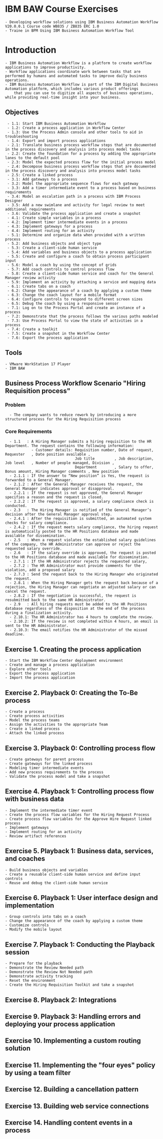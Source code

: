 # IBM BAW Course Exercises
    - Developing workflow solutions using IBM Business Automation Workflow V20.0.0.1 Course code WB835 / ZB835 ERC 1.0
    - Traine in BPM Using IBM Business Automation Workflow Tool

# Introduction
    - IBM Business Automation Workflow is a platform to create workflow applications to improve productivity.
    - Workflow applications coordinate work between tasks that are performed by humans and automated tasks to improve daily business operations.
    - IBM Business Automation Workflow is part of the IBM Digital Business Automation platform, which includes various product offerings 
        that you can use to digitize all aspects of business operations, while providing real-time insight into your business.

## Objectives
     - 1.1: Start IBM Business Automation Workflow
     - 1.2: Create a process application in Workflow Center
     - 1.3: Use the Process Admin console and other tools to aid in troubleshooting
     - 1.4: Export and import process applications    
     - 2.1: Translate business process workflow steps that are documented in the process discovery and analysis into process model tasks
     - 2.2: Create the foundation for a process by adding the appropriate lanes to the default pool
     - 2.3: Model the expected process flow for the initial process model
     - 2.4: Decompose business process workflow steps that are documented in the process discovery and analysis into process model tasks
     - 2.5: Create a linked process    
     - 3.1: Add gateways to a process
     - 3.2: Model the appropriate sequence flows for each gateway
     - 3.3: Add a timer intermediate event to a process based on business requirements
     - 3.4: Model an escalation path in a process with IBM Process Designer
     - 3.5: Add a new swimlane and activity for legal review to meet additional requirements
     - 3.6: Validate the process application and create a snapshot
     - 4.1: Create simple variables in a process
     - 4.2: Implement timer intermediate events in a process
     - 4.3: Implement gateways for a process
     - 4.4: Implement routing for an activity     
     - 5.1: Determine and organize data when provided with a written process
     - 5.2: Add business objects and object type
     - 5.3: Create a client-side human service 
     - 5.4: Add variables and business objects to a process application
     - 5.5: Create and configure a coach to obtain process participant input
     - 5.6: Model a coach by using the concept of grids
     - 5.7: Add coach controls to control process flow
     - 5.8: Create a client-side human service and coach for the General Manager review activity
     - 5.9: Implement an activity by attaching a service and mapping data
     - 6.1: Create tabs on a coach
     - 6.2: Change the appearance of a coach by applying a custom theme
     - 6.3: Change the coach layout for a mobile format
     - 6.4: Configure controls to respond to different screen sizes
     - 6.5: Debug the coach by using a responsive sensor
     - 7.1: Log on to the Process Portal and create an instance of a process
     - 7.2: Demonstrate that the process follows the various paths modeled
     - 7.3: Use Process Portal to view the state of activities in a process
     - 7.4: Create a toolkit
     - 7.5: Create a snapshot in the Workflow Center
     - 7.6: Export the process application
          
## Tools
    - VMware WorkStation 17 Player
    - IBM BAW

## Business Process Workflow Scenario "Hiring Requisition process"
  ### Problem
      - The company wants to reduce rework by introducing a more structured process for the Hiring Requisition process
  ### Core Requirements
      - 1.1   : A Hiring Manager submits a hiring requisition to the HR Department. The request contains the following information:
                - Customer details: Requisition number, Date of request, Requester   , Date position available ,
                                    Job title         , Job description, Job level   , Number of people managed, Division , 
                                    Department        , Salary to offer, Bonus amount, Hiring Manager comments , New position
      - 2.1.1 : If the answer to “New position” is Yes, the request is forwarded to a General Manager. 
      - 2.1.2 : After the General Manager receives the request, the General Manager indicates approval or disapproval.
      - 2.2.1 : If the request is not approved, the General Manager specifies a reason and the request is closed.
      - 2.2.2 : If the request is approved, a salary compliance check is conducted.
      - 2.3   : The Hiring Manager is notified of the General Manager’s decision after the General Manager approval step.
      - 2.4.1 : After the requisition is submitted, an automated system checks for salary compliance.
      - 2.4.2 : If the request meets salary compliance, the hiring request is automatically posted to the HR Positions database and made available for dissemination.
      - 2.5   : When a request violates the established salary guidelines of the company, the HR Administrator can approve or reject the requested salary override.
      - 2.6   : If the salary override is approved, the request is posted to the HR Positions database and made available for dissemination.
      - 2.7.1 : If the HR Administrator rejects the requested salary, 
      - 2.7.2 : The HR Administrator must provide comments for the violation, add a proposed salary
      - 2.7.3 : Send the request back to the Hiring Manager who originated the request.
      - 2.8.1 : When the Hiring Manager gets the request back because of a rejection, the Hiring Manager can negotiate an adjusted salary or can cancel the request.
      - 2.8.2 : If the negotiation is successful, the request is resubmitted back to the same HR Administrator.
      - 2.9   : All hiring requests must be added to the HR Positions database regardless of the disposition at the end of the process during a finalization activity.
      - 2.10.1: The HR Administrator has 4 hours to complete the review.
      - 2.10.2: If the review is not completed within 4 hours, an email is sent to the HR Administrator.
      - 2.10.3: The email notifies the HR Administrator of the missed deadline.
  
## Exercise 1. Creating the process application
    - Start the IBM Workflow Center deployment environment
    - Create and manage a process application
    - Explore other tools
    - Export the process application
    - Import the process application
   
## Exercise 2. Playback 0: Creating the To-Be process
    - Create a process
    - Create process activities
    - Model the process teams
    - Assign the activities to the appropriate Team
    - Create a linked process
    - Attach the linked process 
   
## Exercise 3. Playback 0: Controlling process flow
    - Create gateways for parent process
    - Create gateways for the linked process
    - Modeling timer intermediate events
    - Add new process requirements to the process
    - Validate the process model and take a snapshot

## Exercise 4. Playback 1: Controlling process flow with business data
    - Implement the intermediate timer event
    - Create the process flow variables for the Hiring Request Process
    - Create process flow variables for the Approve Hire Request linked process
    - Implement gateways
    - Implement routing for an activity
    - Review artifact references
    
## Exercise 5. Playback 1: Business data, services, and coaches
    - Build business objects and variables
    - Create a reusable client-side human service and define input controls
    - Reuse and debug the client-side human service
    
## Exercise 6. Playback 1: User interface design and implementation
    - Group controls into tabs on a coach
    - Change the appearance of the coach by applying a custom theme
    - Customize controls
    - Modify the mobile layout

## Exercise 7. Playback 1: Conducting the Playback session
    - Prepare for the playback
    - Demonstrate the Review Needed path
    - Demonstrate the Review Not Needed path
    - Demonstrate activity tracking
    - Reset the environment
    - Create the Hiring Requisition Toolkit and take a snapshot

## Exercise 8. Playback 2: Integrations

## Exercise 9. Playback 3: Handling errors and deploying your process application

## Exercise 10. Implementing a custom routing solution

## Exercise 11. Implementing the "four eyes" policy by using a team filter

## Exercise 12. Building a cancellation pattern

## Exercise 13. Building web service connections

## Exercise 14. Handling content events in a process

## 
